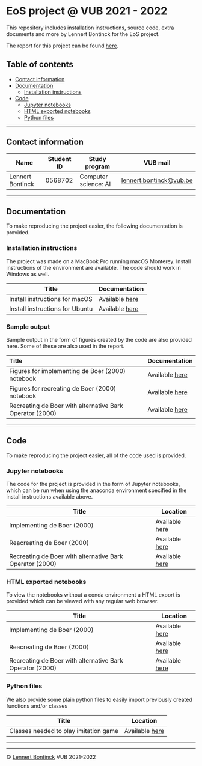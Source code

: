 # EoS project @ VUB 2021 - 2022

This repository includes installation instructions, source code, extra documents and more by Lennert Bontinck for the EoS project.

The report for this project can be found [here](lennert_BONTINCK_EvoSpeech_Report.pdf).



## Table of contents

- [Contact information](#contact-information)
- [Documentation](#documentation)
  - [Installation instructions](#installation-instructions)
- [Code](#code)
  - [Jupyter notebooks](#jupyter-notebooks)
  - [HTML exported notebooks](#html-exported-notebooks)
  - [Python files](#python-files)

<hr>


## Contact information

| Name             | Student ID | Study program        | VUB mail                                                  |
| ---------------- | ---------- | -------------------- | --------------------------------------------------------- |
| Lennert Bontinck | 0568702    | Computer science: AI | [lennert.bontinck@vub.be](mailto:lennert.bontinck@vub.be) |

<hr>


## Documentation

To make reproducing the project easier, the following documentation is provided.



### Installation instructions

The project was made on a MacBook Pro running macOS Monterey. Install instructions of the environment are available. The code should work in Windows as well.

| Title                           | Documentation                                          |
| ------------------------------- | ------------------------------------------------------ |
| Install instructions for macOS  | Available [here](documentation/installation/macos.md)  |
| Install instructions for Ubuntu | Available [here](documentation/installation/ubuntu.md) |



### Sample output

Sample output in the form of figures created by the code are also provided here. Some of these are also used in the report.

| Title                                                    | Documentation                                                |
| :------------------------------------------------------- | ------------------------------------------------------------ |
| Figures for implementing de Boer (2000) notebook         | Available [here](code-output/1-implemeting_de_boer/)         |
| Figures for recreating de Boer (2000) notebook           | Available [here](code-output/2-recreating_de_boer_2000/)     |
| Recreating de Boer with alternative Bark Operator (2000) | Available [here](code-output/3-alternative_bark_experiments/) |


<hr>


## Code

To make reproducing the project easier, all of the code used is provided.

### Jupyter notebooks

The code for the project is provided in the form of Jupyter notebooks, which can be run when using the anaconda environment specified in the install instructions available above.

| Title                                                    | Location                                                     |
| -------------------------------------------------------- | ------------------------------------------------------------ |
| Implementing de Boer (2000)                              | Available [here](code/notebooks/1_implementing_de_boer_2000.ipynb) |
| Reacreating de Boer (2000)                               | Available [here](code/notebooks/2_recreating_de_boer_2000.ipynb) |
| Recreating de Boer with alternative Bark Operator (2000) | Available [here](code/notebooks/3_alternative_bark_experiments.ipynb) |



### HTML exported notebooks

To view the notebooks without a conda environment a HTML export is provided which can be viewed with any regular web browser.

| Title                                                    | Location                                                     |
| -------------------------------------------------------- | ------------------------------------------------------------ |
| Implementing de Boer (2000)                              | Available [here](code/html-exports/1_implementing_de_boer_2000.html) |
| Reacreating de Boer (2000)                               | Available [here](code/html-exports/2_recreating_de_boer_2000.html) |
| Recreating de Boer with alternative Bark Operator (2000) | Available [here](code/html-exports/3_alternative_bark_experiments.html) |



### Python files

We also provide some plain python files to easily import previously created functions and/or classes

| Title                                 | Location                                                 |
| ------------------------------------- | -------------------------------------------------------- |
| Classes needed to play imitation game | Available [here](code/notebooks/imitationGameClasses.py) |


* * *
* * *
© [Lennert Bontinck](https://www.lennertbontinck.com/) VUB 2021-2022
